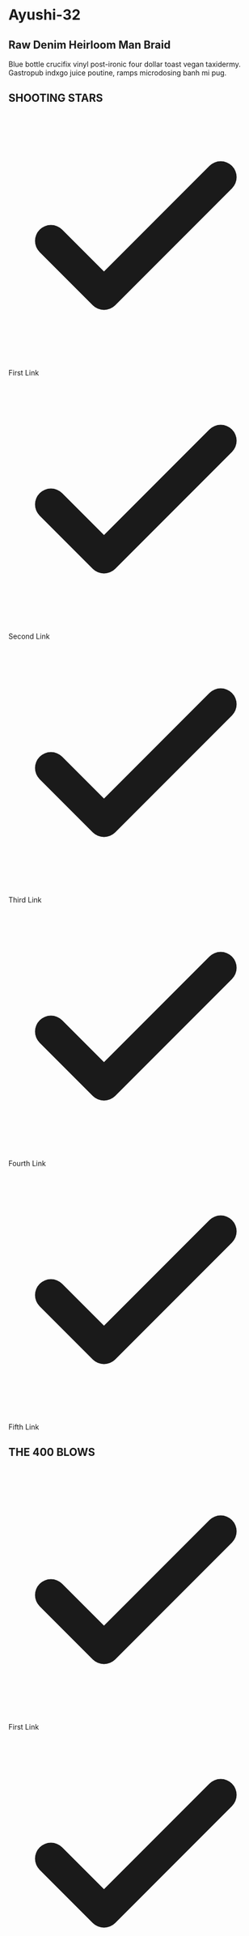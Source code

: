 # Ayushi-32
<section class="text-gray-600 body-font">
  <div class="container px-5 py-24 mx-auto">
    <div class="text-center mb-20">
      <h1 class="sm:text-3xl text-2xl font-medium text-center title-font text-gray-900 mb-4">Raw Denim Heirloom Man Braid</h1>
      <p class="text-base leading-relaxed xl:w-2/4 lg:w-3/4 mx-auto">Blue bottle crucifix vinyl post-ironic four dollar toast vegan taxidermy. Gastropub indxgo juice poutine, ramps microdosing banh mi pug.</p>
    </div>
    <div class="flex flex-wrap -m-4">
      <div class="p-4 lg:w-1/4 sm:w-1/2 w-full">
        <h2 class="font-medium title-font tracking-widest text-gray-900 mb-4 text-sm text-center sm:text-left">SHOOTING STARS</h2>
        <nav class="flex flex-col sm:items-start sm:text-left text-center items-center -mb-1 space-y-2.5">
          <a>
            <span class="bg-indigo-100 text-indigo-500 w-4 h-4 mr-2 rounded-full inline-flex items-center justify-center">
              <svg fill="none" stroke="currentColor" stroke-linecap="round" stroke-linejoin="round" stroke-width="3" class="w-3 h-3" viewBox="0 0 24 24">
                <path d="M20 6L9 17l-5-5"></path>
              </svg>
            </span>First Link
          </a>
          <a>
            <span class="bg-indigo-100 text-indigo-500 w-4 h-4 mr-2 rounded-full inline-flex items-center justify-center">
              <svg fill="none" stroke="currentColor" stroke-linecap="round" stroke-linejoin="round" stroke-width="3" class="w-3 h-3" viewBox="0 0 24 24">
                <path d="M20 6L9 17l-5-5"></path>
              </svg>
            </span>Second Link
          </a>
          <a>
            <span class="bg-indigo-100 text-indigo-500 w-4 h-4 mr-2 rounded-full inline-flex items-center justify-center">
              <svg fill="none" stroke="currentColor" stroke-linecap="round" stroke-linejoin="round" stroke-width="3" class="w-3 h-3" viewBox="0 0 24 24">
                <path d="M20 6L9 17l-5-5"></path>
              </svg>
            </span>Third Link
          </a>
          <a>
            <span class="bg-indigo-100 text-indigo-500 w-4 h-4 mr-2 rounded-full inline-flex items-center justify-center">
              <svg fill="none" stroke="currentColor" stroke-linecap="round" stroke-linejoin="round" stroke-width="3" class="w-3 h-3" viewBox="0 0 24 24">
                <path d="M20 6L9 17l-5-5"></path>
              </svg>
            </span>Fourth Link
          </a>
          <a>
            <span class="bg-indigo-100 text-indigo-500 w-4 h-4 mr-2 rounded-full inline-flex items-center justify-center">
              <svg fill="none" stroke="currentColor" stroke-linecap="round" stroke-linejoin="round" stroke-width="3" class="w-3 h-3" viewBox="0 0 24 24">
                <path d="M20 6L9 17l-5-5"></path>
              </svg>
            </span>Fifth Link
          </a>
        </nav>
      </div>
      <div class="p-4 lg:w-1/4 sm:w-1/2 w-full">
        <h2 class="font-medium title-font tracking-widest text-gray-900 mb-4 text-sm text-center sm:text-left">THE 400 BLOWS</h2>
        <nav class="flex flex-col sm:items-start sm:text-left text-center items-center -mb-1 space-y-2.5">
          <a>
            <span class="bg-indigo-100 text-indigo-500 w-4 h-4 mr-2 rounded-full inline-flex items-center justify-center">
              <svg fill="none" stroke="currentColor" stroke-linecap="round" stroke-linejoin="round" stroke-width="3" class="w-3 h-3" viewBox="0 0 24 24">
                <path d="M20 6L9 17l-5-5"></path>
              </svg>
            </span>First Link
          </a>
          <a>
            <span class="bg-indigo-100 text-indigo-500 w-4 h-4 mr-2 rounded-full inline-flex items-center justify-center">
              <svg fill="none" stroke="currentColor" stroke-linecap="round" stroke-linejoin="round" stroke-width="3" class="w-3 h-3" viewBox="0 0 24 24">
                <path d="M20 6L9 17l-5-5"></path>
              </svg>
            </span>Second Link
          </a>
          <a>
            <span class="bg-indigo-100 text-indigo-500 w-4 h-4 mr-2 rounded-full inline-flex items-center justify-center">
              <svg fill="none" stroke="currentColor" stroke-linecap="round" stroke-linejoin="round" stroke-width="3" class="w-3 h-3" viewBox="0 0 24 24">
                <path d="M20 6L9 17l-5-5"></path>
              </svg>
            </span>Third Link
          </a>
          <a>
            <span class="bg-indigo-100 text-indigo-500 w-4 h-4 mr-2 rounded-full inline-flex items-center justify-center">
              <svg fill="none" stroke="currentColor" stroke-linecap="round" stroke-linejoin="round" stroke-width="3" class="w-3 h-3" viewBox="0 0 24 24">
                <path d="M20 6L9 17l-5-5"></path>
              </svg>
            </span>Fourth Link
          </a>
          <a>
            <span class="bg-indigo-100 text-indigo-500 w-4 h-4 mr-2 rounded-full inline-flex items-center justify-center">
              <svg fill="none" stroke="currentColor" stroke-linecap="round" stroke-linejoin="round" stroke-width="3" class="w-3 h-3" viewBox="0 0 24 24">
                <path d="M20 6L9 17l-5-5"></path>
              </svg>
            </span>Fifth Link
          </a>
        </nav>
      </div>
      <div class="p-4 lg:w-1/4 sm:w-1/2 w-full">
        <h2 class="font-medium title-font tracking-widest text-gray-900 mb-4 text-sm text-center sm:text-left">THE CATALYZER</h2>
        <nav class="flex flex-col sm:items-start sm:text-left text-center items-center -mb-1 space-y-2.5">
          <a>
            <span class="bg-indigo-100 text-indigo-500 w-4 h-4 mr-2 rounded-full inline-flex items-center justify-center">
              <svg fill="none" stroke="currentColor" stroke-linecap="round" stroke-linejoin="round" stroke-width="3" class="w-3 h-3" viewBox="0 0 24 24">
                <path d="M20 6L9 17l-5-5"></path>
              </svg>
            </span>First Link
          </a>
          <a>
            <span class="bg-indigo-100 text-indigo-500 w-4 h-4 mr-2 rounded-full inline-flex items-center justify-center">
              <svg fill="none" stroke="currentColor" stroke-linecap="round" stroke-linejoin="round" stroke-width="3" class="w-3 h-3" viewBox="0 0 24 24">
                <path d="M20 6L9 17l-5-5"></path>
              </svg>
            </span>Second Link
          </a>
          <a>
            <span class="bg-indigo-100 text-indigo-500 w-4 h-4 mr-2 rounded-full inline-flex items-center justify-center">
              <svg fill="none" stroke="currentColor" stroke-linecap="round" stroke-linejoin="round" stroke-width="3" class="w-3 h-3" viewBox="0 0 24 24">
                <path d="M20 6L9 17l-5-5"></path>
              </svg>
            </span>Third Link
          </a>
          <a>
            <span class="bg-indigo-100 text-indigo-500 w-4 h-4 mr-2 rounded-full inline-flex items-center justify-center">
              <svg fill="none" stroke="currentColor" stroke-linecap="round" stroke-linejoin="round" stroke-width="3" class="w-3 h-3" viewBox="0 0 24 24">
                <path d="M20 6L9 17l-5-5"></path>
              </svg>
            </span>Fourth Link
          </a>
          <a>
            <span class="bg-indigo-100 text-indigo-500 w-4 h-4 mr-2 rounded-full inline-flex items-center justify-center">
              <svg fill="none" stroke="currentColor" stroke-linecap="round" stroke-linejoin="round" stroke-width="3" class="w-3 h-3" viewBox="0 0 24 24">
                <path d="M20 6L9 17l-5-5"></path>
              </svg>
            </span>Fifth Link
          </a>
        </nav>
      </div>
      <div class="p-4 lg:w-1/4 sm:w-1/2 w-full">
        <h2 class="font-medium title-font tracking-widest text-gray-900 mb-4 text-sm text-center sm:text-left">NEPTUNE</h2>
        <nav class="flex flex-col sm:items-start sm:text-left text-center items-center -mb-1 space-y-2.5">
          <a>
            <span class="bg-indigo-100 text-indigo-500 w-4 h-4 mr-2 rounded-full inline-flex items-center justify-center">
              <svg fill="none" stroke="currentColor" stroke-linecap="round" stroke-linejoin="round" stroke-width="3" class="w-3 h-3" viewBox="0 0 24 24">
                <path d="M20 6L9 17l-5-5"></path>
              </svg>
            </span>First Link
          </a>
          <a>
            <span class="bg-indigo-100 text-indigo-500 w-4 h-4 mr-2 rounded-full inline-flex items-center justify-center">
              <svg fill="none" stroke="currentColor" stroke-linecap="round" stroke-linejoin="round" stroke-width="3" class="w-3 h-3" viewBox="0 0 24 24">
                <path d="M20 6L9 17l-5-5"></path>
              </svg>
            </span>Second Link
          </a>
          <a>
            <span class="bg-indigo-100 text-indigo-500 w-4 h-4 mr-2 rounded-full inline-flex items-center justify-center">
              <svg fill="none" stroke="currentColor" stroke-linecap="round" stroke-linejoin="round" stroke-width="3" class="w-3 h-3" viewBox="0 0 24 24">
                <path d="M20 6L9 17l-5-5"></path>
              </svg>
            </span>Third Link
          </a>
          <a>
            <span class="bg-indigo-100 text-indigo-500 w-4 h-4 mr-2 rounded-full inline-flex items-center justify-center">
              <svg fill="none" stroke="currentColor" stroke-linecap="round" stroke-linejoin="round" stroke-width="3" class="w-3 h-3" viewBox="0 0 24 24">
                <path d="M20 6L9 17l-5-5"></path>
              </svg>
            </span>Fourth Link
          </a>
          <a>
            <span class="bg-indigo-100 text-indigo-500 w-4 h-4 mr-2 rounded-full inline-flex items-center justify-center">
              <svg fill="none" stroke="currentColor" stroke-linecap="round" stroke-linejoin="round" stroke-width="3" class="w-3 h-3" viewBox="0 0 24 24">
                <path d="M20 6L9 17l-5-5"></path>
              </svg>
            </span>Fifth Link
          </a>
        </nav>
      </div>
    </div>
    <button class="flex mx-auto mt-16 text-white bg-indigo-500 border-0 py-2 px-8 focus:outline-none hover:bg-indigo-600 rounded text-lg">Button</button>
  </div>
</section>
